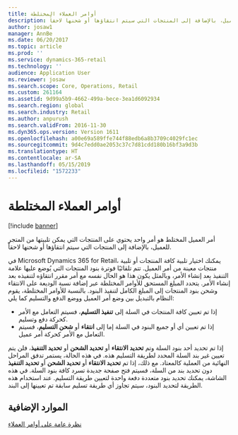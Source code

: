 ```yaml
---
title: أوامر العملاء المختلطة
description: أمر العميل المختلط هو أمر واحد يحتوي على المنتجات التي يمكن تلبيتها من المتجر للعميل، بالإضافة إلى المنتجات التي سيتم انتقاؤها أو شحنها لاحقاً.
author: josaw1
manager: AnnBe
ms.date: 06/20/2017
ms.topic: article
ms.prod: ''
ms.service: dynamics-365-retail
ms.technology: ''
audience: Application User
ms.reviewer: josaw
ms.search.scope: Core, Operations, Retail
ms.custom: 261164
ms.assetid: 9d99a5b9-4662-499a-bece-3ea1d6092934
ms.search.region: global
ms.search.industry: Retail
ms.author: anpurush
ms.search.validFrom: 2016-11-30
ms.dyn365.ops.version: Version 1611
ms.openlocfilehash: a00e69a589ffe744f88edb6a8b3709c4029fc1ec
ms.sourcegitcommit: 9d4c7edd0ae2053c37c7d81cdd180b16bf3a9d3b
ms.translationtype: HT
ms.contentlocale: ar-SA
ms.lasthandoff: 05/15/2019
ms.locfileid: "1572233"
---
```

# <a name="hybrid-customer-orders"></a>أوامر العملاء المختلطة

[!include [banner](includes/banner.md)]

أمر العميل المختلط هو أمر واحد يحتوي على المنتجات التي يمكن تلبيتها من المتجر للعميل، بالإضافة إلى المنتجات التي سيتم انتقاؤها أو شحنها لاحقاً.

في Microsoft Dynamics 365 for Retail، يمكنك اختيار تلبية كافة المنتجات أو تلبية منتجات معينة من أمر العميل. تتم تلقائيًا فوترة بنود المنتجات التي يُوضع عليها علامة التنفيذ بعد إنشاء الأمر، وبالمثل يكون هذا هو الحال نفسه مع أمر مقرر انتقاؤه لتنفيذه بعد إنشاء الأمر. يتحدد المبلغ المستحق للأوامر المختلطة عبر إضافة نسبة الوديعة على الانتقاء وشحن بنود المنتجات إلى المبلغ الكامل لتنفيذ البنود. بالنسبة للأوامر المختلطة، يقوم النظام بالتبديل بين وضع أمر العميل ووضع الدفع والتسليم كما يلي:

- إذا تم تعيين كافة المنتجات في السلة إلى **تنفيذ التسليم**، فسيتم التعامل مع الأمر كحركة دفع وتسليم.
- إذا تم تعيين أي أو جميع البنود في السلة إما إلى **انتقاء** أو **شحن التسليم**، فسيتم التعامل مع الأمر كحركة أمر عميل.

إذا تم تحديد أحد بنود السلة وتم **تحديد الانتقاء** أو **تحديد الشحن** أو **تحديد التنفيذ**، فلن يتم تعيين غير بند السلة المحدد لطريقة التسليم هذه. في هذه الحالة، يستمر تدفق المراحل النهائية من العملية كالمعتاد. مع ذلك، إذا تم **تحديد الانتقاء** أو **تحديد الشحن** أو **تحديد التنفيذ** دون تحديد بند من السلة، فسيتم فتح صفحة جديدة تسرد كافة بنود السلة. في هذه الشاشة، يمكنك تحديد بنود متعددة دفعة واحدة لتعيين طريقة التسليم. عند استخدام هذه الطريقة لتحديد البنود، سيتم تجاوز أي طريقة تسليم سابقة تم تعيينها إلى البند.

## <a name="additional-resources"></a>الموارد الإضافية

[نظرة عامة على أوامر العملاء](customer-orders-overview.md)

